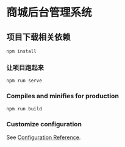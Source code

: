 # 商城后台管理系统

## 项目下载相关依赖
```
npm install
```

### 让项目跑起来
```
npm run serve
```

### Compiles and minifies for production
```
npm run build
```

### Customize configuration
See [Configuration Reference](https://cli.vuejs.org/config/).
